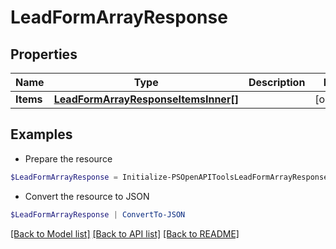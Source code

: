 # LeadFormArrayResponse
## Properties

Name | Type | Description | Notes
------------ | ------------- | ------------- | -------------
**Items** | [**LeadFormArrayResponseItemsInner[]**](LeadFormArrayResponseItemsInner.md) |  | [optional] 

## Examples

- Prepare the resource
```powershell
$LeadFormArrayResponse = Initialize-PSOpenAPIToolsLeadFormArrayResponse  -Items null
```

- Convert the resource to JSON
```powershell
$LeadFormArrayResponse | ConvertTo-JSON
```

[[Back to Model list]](../README.md#documentation-for-models) [[Back to API list]](../README.md#documentation-for-api-endpoints) [[Back to README]](../README.md)

